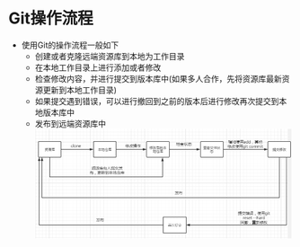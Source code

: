 # Git操作流程
- 使用Git的操作流程一般如下
    - 创建或者克隆远端资源库到本地为工作目录
    - 在本地工作目录上进行添加或者修改
    - 检查修改内容，并进行提交到版本库中(如果多人合作，先将资源库最新资源更新到本地工作目录)
    - 如果提交遇到错误，可以进行撤回到之前的版本后进行修改再次提交到本地版本库中
    - 发布到远端资源库中
![RUNOOB 图标](/devops/git/_images/操作流程.png)
